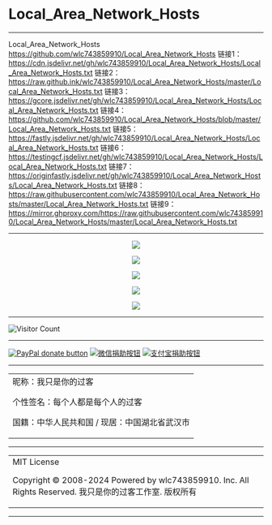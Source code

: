 # Local_Area_Network_Hosts

---

Local_Area_Network_Hosts
https://github.com/wlc743859910/Local_Area_Network_Hosts
链接1：https://cdn.jsdelivr.net/gh/wlc743859910/Local_Area_Network_Hosts/Local_Area_Network_Hosts.txt
链接2：https://raw.github.ink/wlc743859910/Local_Area_Network_Hosts/master/Local_Area_Network_Hosts.txt
链接3：https://gcore.jsdelivr.net/gh/wlc743859910/Local_Area_Network_Hosts/Local_Area_Network_Hosts.txt
链接4：https://github.com/wlc743859910/Local_Area_Network_Hosts/blob/master/Local_Area_Network_Hosts.txt
链接5：https://fastly.jsdelivr.net/gh/wlc743859910/Local_Area_Network_Hosts/Local_Area_Network_Hosts.txt
链接6：https://testingcf.jsdelivr.net/gh/wlc743859910/Local_Area_Network_Hosts/Local_Area_Network_Hosts.txt
链接7：https://originfastly.jsdelivr.net/gh/wlc743859910/Local_Area_Network_Hosts/Local_Area_Network_Hosts.txt
链接8：https://raw.githubusercontent.com/wlc743859910/Local_Area_Network_Hosts/master/Local_Area_Network_Hosts.txt
链接9：https://mirror.ghproxy.com/https://raw.githubusercontent.com/wlc743859910/Local_Area_Network_Hosts/master/Local_Area_Network_Hosts.txt

---

<p align="center">
  <img src="https://cdn.jsdelivr.net/gh/wlc743859910/Local_Area_Network_Hosts/img/1.webp">
</p>

<p align="center">
  <img src="https://cdn.jsdelivr.net/gh/wlc743859910/Local_Area_Network_Hosts/img/2.webp">
</p>

<p align="center">
  <img src="https://cdn.jsdelivr.net/gh/wlc743859910/Local_Area_Network_Hosts/img/3.webp">
</p>

<p align="center">
  <img src="https://cdn.jsdelivr.net/gh/wlc743859910/Local_Area_Network_Hosts/img/4.webp">
</p>

<p align="center">
  <img src="https://cdn.jsdelivr.net/gh/wlc743859910/Local_Area_Network_Hosts/img/5.webp">
</p>

---

![Visitor Count](https://profile-counter.glitch.me/{Local_Area_Network_Hosts}/count.svg)

---

[![PayPal donate button](https://img.shields.io/badge/PayPal-donate-green.svg)](https://paypal.me/)  [![微信捐助按钮](https://img.shields.io/badge/%E5%BE%AE%E4%BF%A1-%E5%90%91TA%E6%8D%90%E5%8A%A9-green.svg)](图片链接) [![支付宝捐助按钮](https://img.shields.io/badge/%E6%94%AF%E4%BB%98%E5%AE%9D-%E5%90%91TA%E6%8D%90%E5%8A%A9-green.svg)](图片链接)

---

<table>
    <tr>
        <td >
昵称：我只是你的过客

个性签名：每个人都是每个人的过客

国籍：中华人民共和国 / 现居：中国湖北省武汉市
        </center>
        </td>
    </tr>
</table>

---

<table>
    <tr>
        <td >
MIT License

Copyright © 2008-2024 Powered by wlc743859910. Inc. All Rights Reserved. 我只是你的过客工作室. 版权所有
        </center>
        </td>
    </tr>
</table>

---
